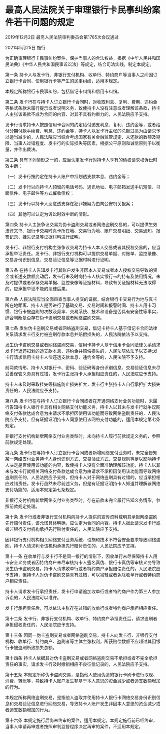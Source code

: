 # 最高人民法院关于审理银行卡民事纠纷案件若干问题的规定

2019年12月2日 最高人民法院审判委员会第1785次会议通过

2021年5月25日 施行

<!-- INFO END -->

为正确审理银行卡民事纠纷案件，保护当事人的合法权益，根据《中华人民共和国民法典》《中华人民共和国民事诉讼法》等规定，结合司法实践，制定本规定。

第一条 持卡人与发卡行、非银行支付机构、收单行、特约商户等当事人之间因订立银行卡合同、使用银行卡等产生的民事纠纷，适用本规定。

本规定所称银行卡民事纠纷，包括借记卡纠纷和信用卡纠纷。

第二条 发卡行在与持卡人订立银行卡合同时，对收取利息、复利、费用、违约金等格式条款未履行提示或者说明义务，致使持卡人没有注意或者理解该条款，持卡人主张该条款不成为合同的内容、对其不具有约束力的，人民法院应予支持。

发卡行请求持卡人按照信用卡合同的约定给付透支利息、复利、违约金等，或者给付分期付款手续费、利息、违约金等，持卡人以发卡行主张的总额过高为由请求予以适当减少的，人民法院应当综合考虑国家有关金融监管规定、未还款的数额及期限、当事人过错程度、发卡行的实际损失等因素，根据公平原则和诚信原则予以衡量，并作出裁决。

第三条 具有下列情形之一的，应当认定发卡行对持卡人享有的债权请求权诉讼时效中断：

（一）发卡行按约定在持卡人账户中扣划透支款本息、违约金等；

（二）发卡行以向持卡人预留的电话号码、通讯地址、电子邮箱发送手机短信、书面信件、电子邮件等方式催收债权；

（三）发卡行以持卡人恶意透支存在犯罪嫌疑为由向公安机关报案；

（四）其他可以认定为诉讼时效中断的情形。

第四条 持卡人主张争议交易为伪卡盗刷交易或者网络盗刷交易的，可以提供生效法律文书、银行卡交易时真卡所在地、交易行为地、账户交易明细、交易通知、报警记录、挂失记录等证据材料进行证明。

发卡行、非银行支付机构主张争议交易为持卡人本人交易或者其授权交易的，应当承担举证责任。发卡行、非银行支付机构可以提供交易单据、对账单、监控录像、交易身份识别信息、交易验证信息等证据材料进行证明。

第五条 在持卡人告知发卡行其账户发生非因本人交易或者本人授权交易导致的资金或者透支数额变动后，发卡行未及时向持卡人核实银行卡的持有及使用情况，未及时提供或者保存交易单据、监控录像等证据材料，导致有关证据材料无法取得的，应承担举证不能的法律后果。

第六条 人民法院应当全面审查当事人提交的证据，结合银行卡交易行为地与真卡所在地距离、持卡人是否进行了基础交易、交易时间和报警时间、持卡人用卡习惯、银行卡被盗刷的次数及频率、交易系统、技术和设备是否具有安全性等事实，综合判断是否存在伪卡盗刷交易或者网络盗刷交易。

第七条 发生伪卡盗刷交易或者网络盗刷交易，借记卡持卡人基于借记卡合同法律关系请求发卡行支付被盗刷存款本息并赔偿损失的，人民法院依法予以支持。

发生伪卡盗刷交易或者网络盗刷交易，信用卡持卡人基于信用卡合同法律关系请求发卡行返还扣划的透支款本息、违约金并赔偿损失的，人民法院依法予以支持;发卡行请求信用卡持卡人偿还透支款本息、违约金等的，人民法院不予支持。

前两款情形，持卡人对银行卡、密码、验证码等身份识别信息、交易验证信息未尽妥善保管义务具有过错，发卡行主张持卡人承担相应责任的，人民法院应予支持。

持卡人未及时采取挂失等措施防止损失扩大，发卡行主张持卡人自行承担扩大损失责任的，人民法院应予支持。

第八条 发卡行在与持卡人订立银行卡合同或者在开通网络支付业务功能时，未履行告知持卡人银行卡具有相关网络支付功能义务，持卡人以其未与发卡行就争议网络支付条款达成合意为由请求不承担因使用该功能而导致网络盗刷责任的，人民法院应予支持，但有证据证明持卡人同意使用该网络支付功能的，适用本规定第七条规定。

非银行支付机构新增网络支付业务类型时，未向持卡人履行前款规定义务的，参照前款规定处理。

第九条 发卡行在与持卡人订立银行卡合同或者新增网络支付业务时，未完全告知某一网络支付业务持卡人身份识别方式、交易验证方式、交易规则等足以影响持卡人决定是否使用该功能的内容，致使持卡人没有全面准确理解该功能，持卡人以其未与发卡行就相关网络支付条款达成合意为由请求不承担因使用该功能而导致网络盗刷责任的，人民法院应予支持，但持卡人对于网络盗刷具有过错的，应当承担相应过错责任。发卡行虽然未尽前述义务，但是有证据证明持卡人知道并理解该网络支付功能的，适用本规定第七条规定。

非银行支付机构新增网络支付业务类型时，存在前款未完全履行告知义务情形，参照前款规定处理。

第十条 发卡行或者非银行支付机构向持卡人提供的宣传资料载明其承担网络盗刷先行赔付责任，该允诺具体明确，应认定为合同的内容。持卡人据此请求发卡行或者非银行支付机构承担先行赔付责任的，人民法院应予支持。

因非银行支付机构相关网络支付业务系统、设施和技术不符合安全要求导致网络盗刷，持卡人请求判令该机构承担先行赔付责任的，人民法院应予支持。

第十一条 在收单行与发卡行不是同一银行的情形下，因收单行未尽保障持卡人用卡安全义务或者因特约商户未尽审核持卡人签名真伪、银行卡真伪等审核义务导致发生伪卡盗刷交易，持卡人请求收单行或者特约商户承担赔偿责任的，人民法院应予支持，但持卡人对伪卡盗刷交易具有过错，可以减轻或者免除收单行或者特约商户相应责任。

持卡人请求发卡行承担责任，发卡行申请追加收单行或者特约商户作为第三人参加诉讼的，人民法院可以准许。

发卡行承担责任后，可以依法主张存在过错的收单行或者特约商户承担相应责任。

第十二条 发卡行、非银行支付机构、收单行、特约商户承担责任后，请求盗刷者承担侵权责任的，人民法院应予支持。

第十三条 因同一伪卡盗刷交易或者网络盗刷交易，持卡人向发卡行、非银行支付机构、收单行、特约商户、盗刷者等主体主张权利，所获赔偿数额不应超过其因银行卡被盗刷所致损失总额。

第十四条 持卡人依据其对伪卡盗刷交易或者网络盗刷交易不承担或者不完全承担责任的事实，请求发卡行及时撤销相应不良征信记录的，人民法院应予支持。

第十五条 本规定所称伪卡盗刷交易，是指他人使用伪造的银行卡刷卡进行取现、消费、转账等，导致持卡人账户发生非基于本人意思的资金减少或者透支数额增加的行为。

本规定所称网络盗刷交易，是指他人盗取并使用持卡人银行卡网络交易身份识别信息和交易验证信息进行网络交易，导致持卡人账户发生非因本人意思的资金减少或者透支数额增加的行为。

第十六条 本规定施行后尚未终审的案件，适用本规定。本规定施行前已经终审，当事人申请再审或者按照审判监督程序决定再审的案件，不适用本规定。